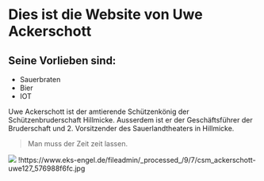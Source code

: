 # Dies ist die Website von Uwe Ackerschott

## Seine Vorlieben sind:
* Sauerbraten
* Bier
* IOT

Uwe Ackerschott ist der amtierende Schützenkönig der Schützenbruderschaft Hillmicke.
Ausserdem ist er der Geschäftsführer der Bruderschaft und 2. Vorsitzender des Sauerlandtheaters in Hillmicke.

>Man muss der Zeit zeit lassen.
<img src="https://www.eks-engel.de/fileadmin/masterTemplate/Resources/Public/Images/site-eks/logos/logo-clean.svg"/>
!https://www.eks-engel.de/fileadmin/_processed_/9/7/csm_ackerschott-uwe127_576988f6fc.jpg
